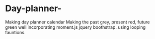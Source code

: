 # Day-planner-
Making day planner calendar 
Making the past grey, present red, future green well incorporating moment.js jquery boothstrap.
using looping fauntions
